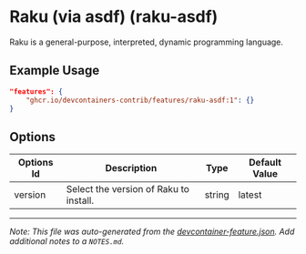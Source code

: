 

# Raku (via asdf) (raku-asdf)

Raku is a general-purpose, interpreted, dynamic programming language.

## Example Usage

```json
"features": {
    "ghcr.io/devcontainers-contrib/features/raku-asdf:1": {}
}
```

## Options

| Options Id | Description | Type | Default Value |
|-----|-----|-----|-----|
| version | Select the version of Raku to install. | string | latest |



---

_Note: This file was auto-generated from the [devcontainer-feature.json](https://github.com/devcontainers-contrib/features/blob/main/src/raku-asdf/devcontainer-feature.json).  Add additional notes to a `NOTES.md`._
